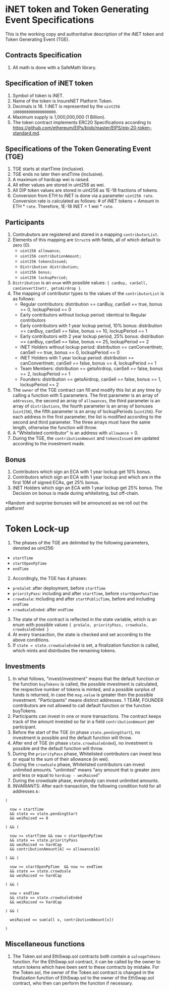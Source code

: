 # iNET token and Token Generating Event Specifications
This is the working copy and authoritative description of the iNET token and Token Generating Event (TGE).

## Contracts Specification
1. All math is done with a SafeMath library.

## Specification of iNET token
1. Symbol of token is iNET.
2. Name of the token is InsureNET Platform Token.
3. Decimals is 18. 1 iNET is represented by the `uint256 1000000000000000000`.
4. Maximum supply is 1,000,000,000 (1 Billion).
5. The token contract implements ERC20 Specifications according to https://github.com/ethereum/EIPs/blob/master/EIPS/eip-20-token-standard.md.


## Specifications of the Token Generating Event (TGE)
1. TGE starts at startTime (inclusive).
2. TGE ends no later then endTime (inclusive).
3. A maximum of hardcap wei is raised.
4. All ether values are stored in uint256 as wei.
5. All DIP token values are stored in uint256 as 1E-18 fractions of tokens.
6. Conversion from ETH to iNET is done via a parameter `uint256 rate`. 
   Conversion rate is calculated as follows: # of iNET tokens = Amount in ETH * `rate`. Therefore, 1E-18 iNET = 1 wei * `rate`.  

## Participants
1. Contrubutors are registered and stored in a mapping `contributorList`.
2. Elements of this mapping are `Struct`s with fields, all of which default to zero (0).
    - `uint256 allowance;`
    - `uint256 contributionAmount;`
    - `uint256 tokensIssued;`
    - `Distribution distribution;`
    - `uint256 bonus;`
    - `uint256 lockupPeriod;`
3. `Distribution` is an `enum` with possible values: `{ canBuy, canSell, canConvertInetr, getsAirdrop }`.
4. The mapping of contributor types to the values of the `contributorList` is as follows:
   - Regular contributors: distribution == canBuy, canSell == true, bonus == 0, lockupPeriod == 0
   - Early contributors without lockup period: identical to Regular contributors
   - Early contributors with 1 year lockup period, 10% bonus: distribution == canBuy, canSell == false, bonus == 10, lockupPeriod == 1
   - Early contributors with 2 year lockup period, 25% bonus: distribution == canBuy, canSell == false, bonus == 25, lockupPeriod == 2
   - iNET Holders without lockup period: distribution == canConvertInetr, canSell == true, bonus == 0, lockupPeriod == 0
   - iNET Holders with 1 year lockup period: distribution == canConvertInetr, canSell == false, bonus == 4, lockupPeriod == 1
   - Team Members: distribution == getsAirdrop, canSell == false, bonus == 2, lockupPeriod == 1
   - Founders: distribution == getsAirdrop, canSell == false, bonus == 1, lockupPeriod == 2
5. The `owner` of the TGE contract can fill and modify this list at any time by calling a function with 5 parameters. 
   The first parameter is an array of `addresses`, 
   the second an array of `allowances`, 
   the third parameter is an array of `distributions`, 
   the fourth parameter is an array of bonuses (`uint256`), 
   the fifth parameter is an array of lockupPeriods (`uint256`). 
   For each address in the first parameter,    the list is modified according to the second and third parameter. 
   The three arrays must have the same length, otherwise the function will throw.
6. A "Whitelisted contributor" is an address with `allowance` > 0.
7. During the TGE, the `contributionAmount` and `tokensIssued` are updated according to the investment made.

## Bonus
1. Contributors which sign an ECA with 1 year lockup get 10% bonus.
2. Contributors which sign an ECA with 1 year lockup and which are in the first 10M of signed ECAs, get 25% bonus.
3. iNET Holders which sign an ECA with 1 year lockup get 25% bonus. The Decision on bonus is made during whitelisting, but off-chain.

*Random and surprise bonuses will be announced as we roll out the platform!

# Token Lock-up
1. The phases of the TGE are delimited by the following parameters, denoted as uint256:
  - `startTime`
  - `startOpenPpTime`
  - `endTime`
2. Accordingly, the TGE has 4 phases:
  - `preSale`t: after deployment, before `startTime`
  - `priorityPass`: including and after `startTime`, before `startOpenPassTime`
  - `crowdsale`: including and after `startPublicTime`, before and including `endTime`
  - `crowdsaleEnded`: after `endTime`
3. The state of the contract is reflected in the state variable, which is an enum with possible values
   `{ preSale, priorityPass, crowdsale, crowdsaleEnded }`
4. At every transaction, the state is checked and set according to the above conditions.
5. If `state = state.crowdsaleEnded` is set, a finalization function is called, which mints and 
   distributes the remaining tokens.

## Investments
1. In what follows, "invest/investment" means that the default function or the function `buyTokens`
   is called, the possible investment is calculated, the respective number of tokens is minted, and 
   a possible surplus of funds is returned, in case the `msg.value` is greater then the possible investment. 
   "Participants" means distinct addresses. 1 TEAM, FOUNDER contributors are not allowed to call default function or the function buyTokens.
2. Participants can invest in one or more transactions. The contract keeps track of the amount invested so far in a field `contributionAmount`
   per participant.
3. Before the start of the TGE (in phase `state.pendingStart`), no investment is possible and the default function will throw.
4. After end of TGE (in phase `state.crowdsaleEnded`), no investment is possible and the default function will throw.
5. During the `priorityPass` phase, Whitelisted contributors can invest less or equal to the sum of their allowance (in wei).
6. During the `crowdsale` phase, Whitelisted contributors can invest unlimited amounts. 
   "unlimited" means "any amount that is greater zero and less or equal to `hardcap - weiRaised`"
7. During the crowdsale phase, everybody can invest unlimited amounts.
8. INVARIANTS: After each transaction, the following condition hold for all addresses `A:`
  
```
(

  now < startTime 
  && state == state.pendingStart 
  && weiRaised == 0

) && ( 
  
  now >= startTime && now < startOpenPpTime  
  && state == state.priorityPass 
  && weiRaised <= hardCap 
  && contributionAmount[A] <= allowance[A]

) && (
  
  now >= startOpenPpTime  && now <= endTime
  && state == state.crowdsale 
  && weiRaised <= hardCap

) && (

  now > endTime
  && state == state.crowdsaleEnded 
  && weiRaised <= hardCap

) && (

  weiRaised == sum(all x, contributionAmount[x])

)
```

## Miscellaneous functions
1. The Token.sol and EthSwap.sol contracts both contain a `salvageTokens` function. For the 
EthSwap.sol contract, it can be called by the owner to return tokens which have been sent to 
these contracts by mistake. For the Token.sol, the owner of the Token.sol contract is 
changed in the finalization function of EthSwap.sol to the owner of the EthSwap.sol contract, who 
then can perform the function if necessary.

